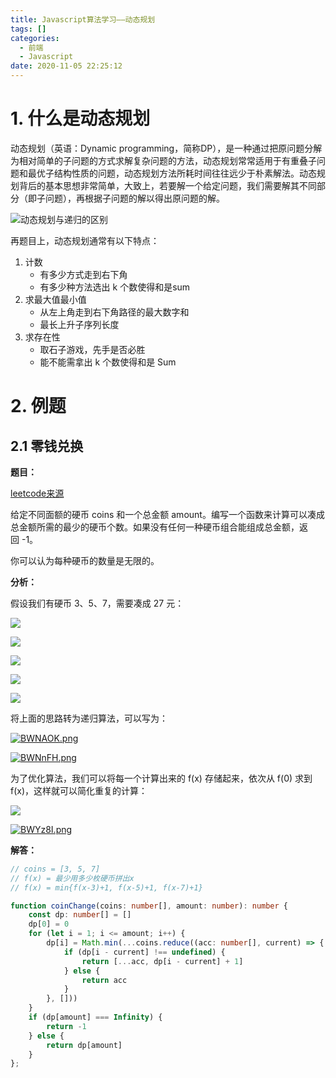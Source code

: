 ```yaml
---
title: Javascript算法学习——动态规划
tags: []
categories:
  - 前端
  - Javascript
date: 2020-11-05 22:25:12
---
```


# 1. 什么是动态规划

动态规划（英语：Dynamic programming，简称DP），是一种通过把原问题分解为相对简单的子问题的方式求解复杂问题的方法，动态规划常常适用于有重叠子问题和最优子结构性质的问题，动态规划方法所耗时间往往远少于朴素解法。动态规划背后的基本思想非常简单，大致上，若要解一个给定问题，我们需要解其不同部分（即子问题），再根据子问题的解以得出原问题的解。

![动态规划与递归的区别](https://i.loli.net/2020/11/05/Y5RKWcqZ8LxCUJm.png)

再题目上，动态规划通常有以下特点：

1. 计数
   - 有多少方式走到右下角
   - 有多少种方法选出 k 个数使得和是sum
2. 求最大值最小值
   - 从左上角走到右下角路径的最大数字和
   - 最长上升子序列长度
3. 求存在性
   - 取石子游戏，先手是否必胜
   - 能不能需拿出 k 个数使得和是 Sum

# 2. 例题

## 2.1 零钱兑换

**题目：**

[leetcode来源](https://leetcode-cn.com/problems/coin-change/)

给定不同面额的硬币 coins 和一个总金额 amount。编写一个函数来计算可以凑成总金额所需的最少的硬币个数。如果没有任何一种硬币组合能组成总金额，返回 -1。

你可以认为每种硬币的数量是无限的。

**分析：**

假设我们有硬币 3、5、7，需要凑成 27 元：

![](https://i.loli.net/2020/11/05/IL1bSQY5WpAToNi.png)

![](https://i.loli.net/2020/11/05/lb38PpU7xk2NEBT.png)

![](https://i.loli.net/2020/11/05/MIrs7E8SoljOWAN.png)

![](https://i.loli.net/2020/11/05/vDt1qfI4V9EHG3L.png)

![](https://s1.ax1x.com/2020/11/05/BWYNDS.png)

将上面的思路转为递归算法，可以写为：

[![BWNAOK.png](https://s1.ax1x.com/2020/11/05/BWNAOK.png)](https://imgchr.com/i/BWNAOK)

[![BWNnFH.png](https://s1.ax1x.com/2020/11/05/BWNnFH.png)](https://imgchr.com/i/BWNnFH)

为了优化算法，我们可以将每一个计算出来的 f(x) 存储起来，依次从 f(0) 求到 f(x)，这样就可以简化重复的计算：

![](https://s1.ax1x.com/2020/11/05/BWYI81.png)

[![BWYz8I.png](https://s1.ax1x.com/2020/11/05/BWYz8I.png)](https://imgchr.com/i/BWYz8I)

**解答：**

```ts
// coins = [3, 5, 7]
// f(x) = 最少用多少枚硬币拼出x
// f(x) = min{f(x-3)+1, f(x-5)+1, f(x-7)+1} 

function coinChange(coins: number[], amount: number): number {
    const dp: number[] = []
    dp[0] = 0
    for (let i = 1; i <= amount; i++) {
        dp[i] = Math.min(...coins.reduce((acc: number[], current) => {
            if (dp[i - current] !== undefined) {
                return [...acc, dp[i - current] + 1]
            } else {
                return acc
            }
        }, []))
    }
    if (dp[amount] === Infinity) {
        return -1
    } else {
        return dp[amount]
    }
};
```